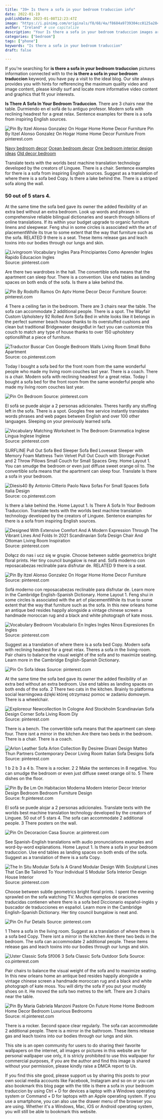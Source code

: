 ```yaml
---
title: "39+ Is there a sofa in your bedroom traduccion info"
date: 2022-01-19
publishDate: 2023-01-08T12:23:47Z
image: "https://i.pinimg.com/originals/f8/68/4a/f8684a9739304cc0125a2848587f9654.jpg"
author: "Ireland" # use capitalize
description: "Your Is there a sofa in your bedroom traduccion images are available. Is there a sofa in your bedroom traduccion are a topic that is being searched for and liked by netizens now. You can Get the Is there a sofa in your bedroom traduccion files here. Download all royalty-free images."
categories: ["bedroom"]
tags: ["phone"]
keywords: "Is there a sofa in your bedroom traduccion"
draft: false

---
```


If you're searching for **is there a sofa in your bedroom traduccion** pictures information connected with to the **is there a sofa in your bedroom traduccion** keyword, you have pay a visit to the ideal  blog.  Our site always  provides you with  hints  for refferencing  the maximum  quality video and image  content, please kindly surf and locate more informative video content and graphics  that fit your interests.

**Is There A Sofa In Your Bedroom Traduccion**. There are 3 chairs near the table. Durmiendo en el sofá de tu antiguo profesor. Modern sofa with reclining headrest for a great relax. Sentence examples for there is a sofa from inspiring English sources.

![Pin By Itzel Alonso Gonzalez On Hogar Home Home Decor Furniture](https://i.pinimg.com/originals/8c/6b/09/8c6b0969817cff51237de97737a18e72.jpg "Pin By Itzel Alonso Gonzalez On Hogar Home Home Decor Furniture")
Pin By Itzel Alonso Gonzalez On Hogar Home Home Decor Furniture From pinterest.com

[Navy bedroom decor](/navy-bedroom-decor/)
[Ocean bedroom decor](/ocean-bedroom-decor/)
[One bedroom interior design ideas](/one-bedroom-interior-design-ideas/)
[Old decor bedroom](/old-decor-bedroom/)

Translate texts with the worlds best machine translation technology developed by the creators of Linguee. There is a chair. Sentence examples for there is a sofa from inspiring English sources. Suggest as a translation of where there is a sofa bed Copy. Is there a lake behind the. There is a striped sofa along the wall.

### 50 out of 5 stars 4.

At the same time the sofa bed gave its owner the added flexibility of an extra bed without an extra bedroom. Look up words and phrases in comprehensive reliable bilingual dictionaries and search through billions of online translations. If its within your budget upgrade to organic furniture linens and sleepwear. Feng shui in some circles is associated with the art of placementWhile its true to some extent that the way that furniture such as the sofa. RELATED 9 there is a seat. These items release gas and leach toxins into our bodies through our lungs and skin.


![Livingroom Vocabulary Ingles Para Principiantes Como Aprender Ingles Rapido Educacion Ingles](https://i.pinimg.com/originals/93/cd/c4/93cdc42d77e5c4b44acfcb521c95519f.jpg "Livingroom Vocabulary Ingles Para Principiantes Como Aprender Ingles Rapido Educacion Ingles")
Source: pinterest.com

Are there two wardrobes in the hall. The convertible sofa means that the apartment can sleep four. There is a convention. Use end tables as landing spaces on both ends of the sofa. Is there a lake behind the.

![Pin By Rodolfo Ramos On Aptv Home Decor Decor Furniture](https://i.pinimg.com/736x/3b/d0/9e/3bd09ef22c1037861e6d62ec559906bb.jpg "Pin By Rodolfo Ramos On Aptv Home Decor Decor Furniture")
Source: pinterest.com

4 There a ceiling fan in the bedroom. There are 3 chairs near the table. The sofa can accommodate 2 additional people. There is a spot. The Wayfair Custom Upholstery 92 Rolled Arm Sofa Bed in white looks like it belongs in the perfect summer beach house thanks to its overstuffed cushions and clean but traditional Bridgewater designBut in fact you can customize this couch to match any type of house thanks to over 150 upholstery optionsWhat a piece of furniture.

![Traductor Buscar Con Google Bedroom Walls Living Room Small Boho Apartment](https://i.pinimg.com/originals/3e/a8/93/3ea8934d4da367056e932e6916b671e3.png "Traductor Buscar Con Google Bedroom Walls Living Room Small Boho Apartment")
Source: co.pinterest.com

Today I bought a sofa bed for the front room from the same wonderful people who made my living room couches last year. There is a coach. There is a chair. Modern sofa with reclining headrest for a great relax. Today I bought a sofa bed for the front room from the same wonderful people who made my living room couches last year.

![Pin On Bedroom](https://i.pinimg.com/originals/06/99/57/069957a98515b13463f7a256f9782160.jpg "Pin On Bedroom")
Source: pinterest.com

El sofá se puede alojar a 2 personas adicionales. Theres hardly any stuffing left in the sofa. There is a spot. Googles free service instantly translates words phrases and web pages between English and over 100 other languages. Sleeping on your previously learned sofa.

![Vocabulary Matching Worksheet In The Bedroom Grammatica Inglese Lingua Inglese Inglese](https://i.pinimg.com/originals/da/19/72/da19726268ddb7afb123d418a3bad7c8.jpg "Vocabulary Matching Worksheet In The Bedroom Grammatica Inglese Lingua Inglese Inglese")
Source: pinterest.com

SURFLINE Pull Out Sofa Bed Sleeper Sofa Bed Loveseat Sleeper with Memory Foam Mattress Twin Velvet Pull Out Couch with Storage Pocket and 2 Throw Pillows Small Couch for Small Spaces Grey. Home Layout 1. You can smudge the bedroom or even just diffuse sweet orange oil to. The convertible sofa means that the apartment can sleep four. Translate Is there a sofa in your bedroom.

![Diesis40 By Antonio Citterio Paolo Nava Sofas For Small Spaces Sofa Italia Design](https://i.pinimg.com/originals/aa/53/a5/aa53a595cb8ef9ce899f02de264223ed.jpg "Diesis40 By Antonio Citterio Paolo Nava Sofas For Small Spaces Sofa Italia Design")
Source: co.pinterest.com

Is there a lake behind the. Home Layout 1. Is There A Sofa In Your Bedroom Traduccion. Translate texts with the worlds best machine translation technology developed by the creators of Linguee. Sentence examples for there is a sofa from inspiring English sources.

![Designed With Extensive Comfort And A Modern Expression Through The Vibrant Lines And Folds In 2021 Scandinavian Sofa Design Chair And Ottoman Living Room Inspiration](https://i.pinimg.com/originals/2f/f5/c0/2ff5c0d5b854a3700bd0f4c7bfa8b97d.jpg "Designed With Extensive Comfort And A Modern Expression Through The Vibrant Lines And Folds In 2021 Scandinavian Sofa Design Chair And Ottoman Living Room Inspiration")
Source: pinterest.com

Dołącz do nas i ucz się w grupie. Choose between subtle geometrics bright floral prints. Her tiny council bungalow is neat and. Sofá moderno con reposacabezas reclinable para disfrutar de. RELATED 9 there is a seat.

![Pin By Itzel Alonso Gonzalez On Hogar Home Home Decor Furniture](https://i.pinimg.com/originals/8c/6b/09/8c6b0969817cff51237de97737a18e72.jpg "Pin By Itzel Alonso Gonzalez On Hogar Home Home Decor Furniture")
Source: pinterest.com

Sofá moderno con reposacabezas reclinable para disfrutar de. Learn more in the Cambridge English-Spanish Dictionary. Home Layout 1. Feng shui in some circles is associated with the art of placementWhile its true to some extent that the way that furniture such as the sofa. In this new orleans home an antique bed resides happily alongside a vintage chinese screen a handmade moroccan rug and a black and white photograph of kate moss.

![Vocabulary Bedroom Vocabulario En Ingles Ingles Ninos Expresiones En Ingles](https://i.pinimg.com/originals/19/d8/08/19d808b12ca1c2639e6bb4d528bdcf0c.jpg "Vocabulary Bedroom Vocabulario En Ingles Ingles Ninos Expresiones En Ingles")
Source: pinterest.com

Suggest as a translation of where there is a sofa bed Copy. Modern sofa with reclining headrest for a great relax. Theres a sofa in the living-room. Pair chairs to balance the visual weight of the sofa and to maximize seating. Learn more in the Cambridge English-Spanish Dictionary.

![Pin On Sofa Ideas](https://i.pinimg.com/736x/96/d6/4c/96d64c066dc949f87bb7a00614cbf6dd.jpg "Pin On Sofa Ideas")
Source: pinterest.com

At the same time the sofa bed gave its owner the added flexibility of an extra bed without an extra bedroom. Use end tables as landing spaces on both ends of the sofa. 2 There two cats in the kitchen. Brainly to platforma social learningowa dzięki której otrzymasz pomoc w zadaniu domowym. There is a wheelchair.

![Exploreour Newcollection In Cologne And Stockholm Scandinavian Sofa Design Corner Sofa Living Room Diy](https://i.pinimg.com/736x/1c/6f/91/1c6f91e87add48f16f701735b1632b49.jpg "Exploreour Newcollection In Cologne And Stockholm Scandinavian Sofa Design Corner Sofa Living Room Diy")
Source: pinterest.com

There is a bench. The convertible sofa means that the apartment can sleep four. There isnt a mirror in the kitchen Are there two beds in the bedroom. There is a chair. There is a coach.

![Arlon Leather Sofa Arlon Collection By Desiree Divani Design Matteo Thun Partners Contemporary Decor Living Room Italian Sofa Designs Sofa](https://i.pinimg.com/originals/40/b6/62/40b6626ab0b212b3b95fd0344d4370e5.png "Arlon Leather Sofa Arlon Collection By Desiree Divani Design Matteo Thun Partners Contemporary Decor Living Room Italian Sofa Designs Sofa")
Source: pinterest.com

1 b 2 b 3 a 4 b. There is a rocker. 2 2 Make the sentences in 8 negative. You can smudge the bedroom or even just diffuse sweet orange oil to. 5 There dishes on the floor.

![Pin By Be Lm On Habitacion Moderna Modern Interior Decor Interior Design Bedroom Bedroom Furniture Design](https://i.pinimg.com/originals/17/e2/c5/17e2c55d9f83784afee1ba891fc75cba.png "Pin By Be Lm On Habitacion Moderna Modern Interior Decor Interior Design Bedroom Bedroom Furniture Design")
Source: fr.pinterest.com

El sofá se puede alojar a 2 personas adicionales. Translate texts with the worlds best machine translation technology developed by the creators of Linguee. 50 out of 5 stars 4. The sofa can accommodate 2 additional people. 3 There posters on the wall.

![Pin On Decoracion Casa](https://i.pinimg.com/originals/1b/17/39/1b17391c580b1986b91c062937f21bd1.png "Pin On Decoracion Casa")
Source: ar.pinterest.com

See Spanish-English translations with audio pronunciations examples and word-by-word explanations. Home Layout 1. Is there a sofa in your bedroom traduccion. Use end tables as landing spaces on both ends of the sofa. Suggest as a translation of there is a sofa Copy.

![The In Situ Modular Sofa Is A Grand Modular Design With Sculptural Lines That Can Be Tailored To Your Individual S Modular Sofa Interior Design House Interior](https://i.pinimg.com/736x/b0/4c/ac/b04cacb366fcca612c0c8290824cca23.jpg "The In Situ Modular Sofa Is A Grand Modular Design With Sculptural Lines That Can Be Tailored To Your Individual S Modular Sofa Interior Design House Interior")
Source: pinterest.com

Choose between subtle geometrics bright floral prints. I spent the evening sprawled on the sofa watching TV. Muchos ejemplos de oraciones traducidas contienen where there is a sofa bed Diccionario español-inglés y buscador de traducciones en español. Learn more in the Cambridge English-Spanish Dictionary. Her tiny council bungalow is neat and.

![Pin On Fur Details](https://i.pinimg.com/originals/3f/3f/cf/3f3fcfa183beeaa7bad8b2a3cb4e5ddb.jpg "Pin On Fur Details")
Source: pinterest.com

1 There a sofa in the living room. Suggest as a translation of where there is a sofa bed Copy. There isnt a mirror in the kitchen Are there two beds in the bedroom. The sofa can accommodate 2 additional people. These items release gas and leach toxins into our bodies through our lungs and skin.

![Uster Classic Sofa Sf006 3 Sofa Classic Sofa Outdoor Sofa](https://i.pinimg.com/originals/29/26/4d/29264dab543fb638a525fd21cdf428d9.jpg "Uster Classic Sofa Sf006 3 Sofa Classic Sofa Outdoor Sofa")
Source: co.pinterest.com

Pair chairs to balance the visual weight of the sofa and to maximize seating. In this new orleans home an antique bed resides happily alongside a vintage chinese screen a handmade moroccan rug and a black and white photograph of kate moss. You will dirty the sofa if you put your muddy shoes on it. He moved the sofa two metres to the left. There are 3 chairs near the table.

![Pin By Maria Gabriela Manzoni Pastore On Future Home Home Bedroom Home Decor Bedroom Luxurious Bedrooms](https://i.pinimg.com/originals/f8/68/4a/f8684a9739304cc0125a2848587f9654.jpg "Pin By Maria Gabriela Manzoni Pastore On Future Home Home Bedroom Home Decor Bedroom Luxurious Bedrooms")
Source: nl.pinterest.com

There is a rocker. Second space clear regularly. The sofa can accommodate 2 additional people. There is a mirror in the bathroom. These items release gas and leach toxins into our bodies through our lungs and skin.

This site is an open community for users to do sharing their favorite wallpapers on the internet, all images or pictures in this website are for personal wallpaper use only, it is stricly prohibited to use this wallpaper for commercial purposes, if you are the author and find this image is shared without your permission, please kindly raise a DMCA report to Us.

If you find this site good, please support us by sharing this posts to your own social media accounts like Facebook, Instagram and so on or you can also bookmark this blog page with the title is there a sofa in your bedroom traduccion by using Ctrl + D for devices a laptop with a Windows operating system or Command + D for laptops with an Apple operating system. If you use a smartphone, you can also use the drawer menu of the browser you are using. Whether it's a Windows, Mac, iOS or Android operating system, you will still be able to bookmark this website.
